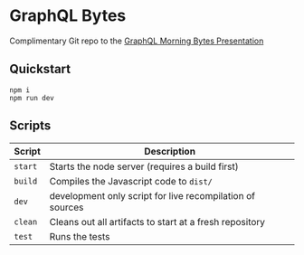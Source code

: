 # GraphQL Bytes

Complimentary Git repo to the [GraphQL Morning Bytes Presentation](TODO:url)

## Quickstart

```
npm i
npm run dev
```

## Scripts

| Script  | Description                                               |
| ------- | --------------------------------------------------------- |
| `start` | Starts the node server (requires a build first)           |
| `build` | Compiles the Javascript code to `dist/`                   |
| `dev`   | development only script for live recompilation of sources |
| `clean` | Cleans out all artifacts to start at a fresh repository   |
| `test`  | Runs the tests                                            |
